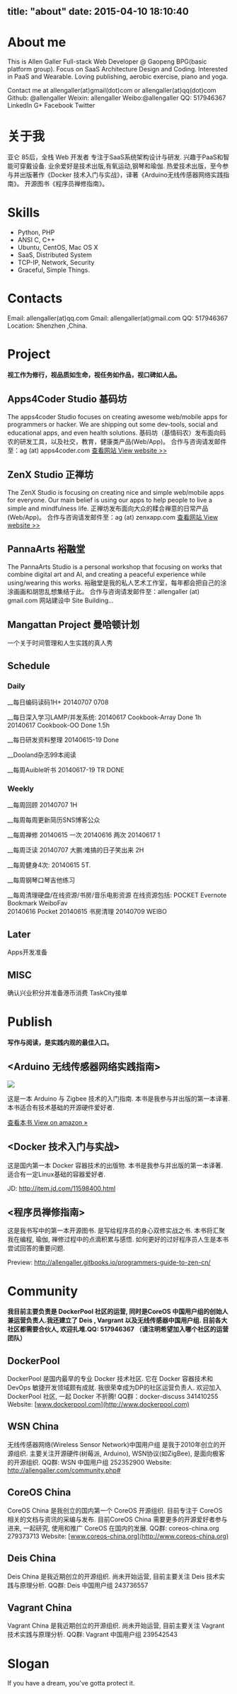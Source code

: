 title: "about"
date: 2015-04-10 18:10:40
---

# About me

This is Allen Galler
Full-stack Web Developer @ Gaopeng BPG(basic platform group).
Focus on SaaS Architecture Design and Coding.
Interested in PaaS and Wearable.
Loving publishing, aerobic exercise, piano and yoga.

Contact me at allengaller(at)gmail(dot)com or allengaller(at)qq(dot)com
Github: @allengaller
Weixin: allengaller
Weibo:@allengaller
QQ: 517946367
LinkedIn
G+
Facebook
Twitter

# 关于我

亚仑
85后，全栈 Web 开发者
专注于SaaS系统架构设计与研发.
兴趣于PaaS和智能可穿戴设备.
业余爱好是技术出版,有氧运动,钢琴和瑜伽.
热爱技术出版，至今参与并出版著作《Docker 技术入门与实战》，译著《Arduino无线传感器网络实践指南》。
开源图书《程序员禅修指南》。

# Skills
- Python, PHP
- ANSI C, C++
- Ubuntu, CentOS, Mac OS X
- SaaS, Distributed System
- TCP-IP, Network, Security
- Graceful, Simple Things.

# Contacts
Email: allengaller(at)qq.com
Gmail: allengaller(at)gmail.com
QQ: 517946367
Location: Shenzhen ,China.

# Project

__视工作为修行，视品质如生命，视任务如作品，视口碑如人品。__

## Apps4Coder Studio 基码坊

The apps4coder Studio focuses on creating awesome web/mobile apps for programmers or hacker.
We are shipping out some dev-tools, social and educational apps, and even health solutions.
基码坊（基情码农）发布面向码农的研发工具，以及社交，教育，健康类产品(Web/App)。
合作与咨询请发邮件至：ag (at) apps4coder.com
[查看网站 View website >>](http://apps4coder.com)

## ZenX Studio 正禅坊

The ZenX Studio is focusing on creating nice and simple web/mobile apps for everyone.
Our main belief is using our apps to help people to live a simple and mindfulness life.
正禅坊发布面向大众的糅合禅意的日常产品(Web/App)。
合作与咨询请发邮件至：ag (at) zenxapp.com
[查看网站 View website >>](http://zenxapp.com)

## PannaArts 裕融堂

The PannaArts Studio is a personal workshop that focusing on works that combine digital art and AI,
and creating a peaceful experience while using/wearing this works.
裕融堂是我的私人艺术工作室，每年都会把自己的涂涂画画和胡思乱想集结于此。
合作与咨询请发邮件至：allengaller (at) gmail.com
网站建设中 Site Building...

##  Mangattan Project 曼哈顿计划

一个关于时间管理和人生实践的真人秀

## Schedule
### Daily
__每日编码读码1H+
20140707 0708

__每日深入学习LAMP/并发系统:
20140617 Cookbook-Array Done 1h
20140617 Cookbook-OO    Done 1.5h

__每日研发资料整理
20140615-19 Done

__Dooland杂志99本阅读

__每周Auible听书
20140617-19 TR DONE

### Weekly
__每周回顾
20140707 1H

__每周每周更新简历SNS博客公众

__每周禅修
20140615 一次
20140616 两次
20140617 1

__每周泛读
20140707 大鹏:难搞的日子笑出来 2H

__每周健身4次:
20140615 5T.

__每周钢琴口琴吉他练习

__每周清理硬盘/在线资源/书房/音乐电影资源
在线资源包括: POCKET Evernote Bookmark WeiboFav  
20140616 Pocket
20140615 书房清理
20140709 WEIBO

## Later
Apps开发准备

## MISC
确认兴业积分并准备港币消费
TaskCity接单


# Publish

__写作与阅读，是实践内观的最佳入口。__

## <Arduino 无线传感器网络实践指南>

![](http://ag-qiniu.u.qiniudn.com/arduino_book.jpg)

这是一本 Arduino 与 Zigbee 技术的入门指南.
本书是我参与并出版的第一本译著. 本书适合有技术基础的开源硬件爱好者.

[查看本书 View on amazon » ](http://www.amazon.cn/Arduino%E6%97%A0%E7%BA%BF%E4%BC%A0%E6%84%9F%E5%99%A8%E7%BD%91%E7%BB%9C%E5%AE%9E%E8%B7%B5%E6%8C%87%E5%8D%97-%E6%B3%95%E9%B2%81%E8%BF%AA/dp/B00FQ99IRG)

## <Docker 技术入门与实战>

这是国内第一本 Docker 容器技术的出版物.
本书是我参与并出版的第一本译著. 适合有一定Linux基础的容器爱好者.

JD: http://item.jd.com/11598400.html

## <程序员禅修指南>

这是我书写中的第一本开源图书. 是写给程序员的身心双修实战之书.
本书将汇聚我在编程, 瑜伽, 禅修过程中的点滴积累与感悟.
如何更好的过好程序员人生是本书尝试回答的重要问题.

Preview: http://allengaller.gitbooks.io/programmers-guide-to-zen-cn/

# Community

__我目前主要负责是 DockerPool 社区的运营, 同时是CoreOS 中国用户组的创始人兼运营负责人.我还建立了 Deis , Vargrant 以及无线传感器中国用户组. 目前各大社区都需要合伙人, 欢迎扎堆.QQ: 517946367 （请注明希望加入哪个社区的运营团队）__

## DockerPool

DockerPool 是国内最早的专业 Docker 技术社区. 它在 Docker 容器技术和 DevOps 敏捷开发领域颇有成就.
我很荣幸成为DP的社区运营负责人. 欢迎加入 DockerPool 社区, 一起 Docker 不折腾!
QQ群：docker-discuss 341410255
Website: [www.dockerpool.com](http://www.dockerpool.com)

## WSN China

无线传感器网络(Wireless Sensor Network)中国用户组 是我于2010年创立的开源组织.
主要关注开源硬件(树莓派, Arduino), WSN协议(如ZigBee), 是面向极客的开源组织.
QQ群: WSN 中国用户组 252352900
Website: http://allengaller.com/community.php#

## CoreOS China

CoreOS China 是我创立的国内第一个 CoreOS 开源组织. 目前专注于 CoreOS 相关的文档与资讯的采编与发布.
目前CoreOS China 需要更多的开源爱好者参与进来, 一起研究, 使用和推广 CoreOS 在国内的发展.
QQ群: coreos-china.org 279373713
Website: [www.coreos-china.org](http://www.coreos-china.org)

## Deis China

Deis China 是我近期创立的开源组织.
尚未开始运营, 目前主要关注 Deis 技术实践与原理分析.
QQ群: Deis 中国用户组 243736557

## Vagrant China

Vagrant China 是我近期创立的开源组织.
尚未开始运营, 目前主要关注 Vagrant 技术实践与原理分析.
QQ群: Vagrant 中国用户组 239542543

# Slogan

If you have a dream, you've gotta protect it.
